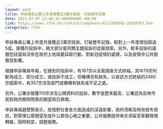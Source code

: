```yaml
---
layout: post
title: 申訴專員公署上年度接獲近3萬宗投訴　打破歷年記錄
date: 2021-07-07 12:40:32.000000000 +08:00
link: https://news.rthk.hk/rthk/ch/component/k2/1599593-20210707.htm
categories: rthk
---
```


申訴專員公署上年度共接獲近3萬宗投訴，打破歷年記錄，較對上一年度增加超過5成。接獲的投訴中，絕大部分是同類主題投訴的從屬個案。另外，較多投訴的議題包括當局沒有在政府土地墳墓採取行動、對新冠疫情的處理，以及疫情中公共服務受影響。

根據申訴專員年報，在接到的投訴中，有167宗以全面調查方式終結，其中79宗判斷為成立、部分成立，或投訴不成立，但機構另有缺失。以查訊方式終結的2480宗個案中，有357宗涉及部門或機構有缺失或不足之處。 

另外，公署亦接獲110宗涉及公開資料的投訴，數字是歷來最高，公署認為反映市民對政府開明問責的期望與日俱增。

申訴專員趙慧賢表示，疫情對社會各方面造成的深遠影響，政府清晰及時地發布資訊，對管理公眾期望及提升公眾信心極之重要，公共服務提供者亦須留意客觀環境轉變，因時制宜，調整服務。
